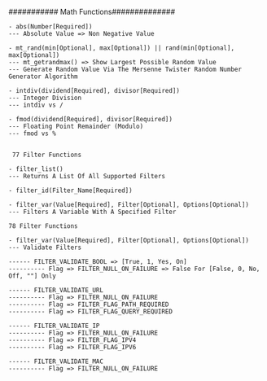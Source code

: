 ###########  Math Functions##############

    - abs(Number[Required])
    --- Absolute Value => Non Negative Value

    - mt_rand(min[Optional], max[Optional]) || rand(min[Optional], max[Optional])
    --- mt_getrandmax() => Show Largest Possible Random Value
    --- Generate Random Value Via The Mersenne Twister Random Number Generator Algorithm

    - intdiv(dividend[Required], divisor[Required])
    --- Integer Division
    --- intdiv vs /

    - fmod(dividend[Required], divisor[Required])
    --- Floating Point Remainder (Modulo)
    --- fmod vs %


     77 Filter Functions

    - filter_list()
    --- Returns A List Of All Supported Filters

    - filter_id(Filter_Name[Required])

    - filter_var(Value[Required], Filter[Optional], Options[Optional])
    --- Filters A Variable With A Specified Filter

    78 Filter Functions

    - filter_var(Value[Required], Filter[Optional], Options[Optional])
    --- Validate Filters

    ------ FILTER_VALIDATE_BOOL => [True, 1, Yes, On]
    ---------- Flag => FILTER_NULL_ON_FAILURE => False For [False, 0, No, Off, ""] Only

    ------ FILTER_VALIDATE_URL
    ---------- Flag => FILTER_NULL_ON_FAILURE
    ---------- Flag => FILTER_FLAG_PATH_REQUIRED
    ---------- Flag => FILTER_FLAG_QUERY_REQUIRED

    ------ FILTER_VALIDATE_IP
    ---------- Flag => FILTER_NULL_ON_FAILURE
    ---------- Flag => FILTER_FLAG_IPV4
    ---------- Flag => FILTER_FLAG_IPV6

    ------ FILTER_VALIDATE_MAC
    ---------- Flag => FILTER_NULL_ON_FAILURE
  
